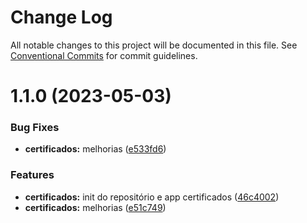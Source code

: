 # Change Log

All notable changes to this project will be documented in this file.
See [Conventional Commits](https://conventionalcommits.org) for commit guidelines.

# 1.1.0 (2023-05-03)


### Bug Fixes

* **certificados:** melhorias ([e533fd6](https://github.com/ema-klabin/apps-scripts/commit/e533fd681a9f89aaedd35c9823f53d2fa988d3d2))


### Features

* **certificados:** init do repositório e app certificados ([46c4002](https://github.com/ema-klabin/apps-scripts/commit/46c4002acf9ef11bd3dfbd2ad15118e2ac49dfae))
* **certificados:** melhorias ([e51c749](https://github.com/ema-klabin/apps-scripts/commit/e51c74913d5e1f368f63fc656eb724d7921eb5fd))
